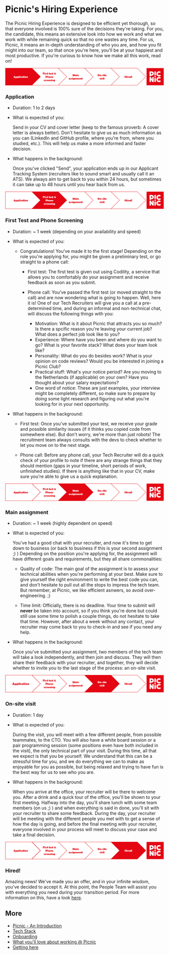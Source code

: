 # Picnic's Hiring Experience

The Picnic Hiring Experience is designed to be efficient yet thorough, so that everyone involved is 100% sure of the decisions they're taking. For you, the candidate, this means an extensive look into how we work and what we work with while remaining quick so that no one wastes any time. For us, Picnic, it means an in-depth understanding of who you are, and how you fit might into our team, so that once you're here, you'll be at your happiest and most productive. If you're curious to know how we make all this work, read on!

![Process_1](Images/GHHP1.png)

### Application

- Duration: 1 to 2 days

- What is expected of you:

  Send in your CV and cover letter (keep to the famous proverb: A cover letter is always better). Don't hesitate to give us as much information as you can (LinkedIn and GitHub profile, where you're from, where you studied, etc.). This will help us make a more informed and faster decision.

- What happens in the background:

  Once you've clicked "Send", your application ends up in our Applicant Tracking System (recruiters like to sound smart and usually call it an ATS). We always aim to get back to you within 24 hours, but sometimes it can take up to 48 hours until you hear back from us.

![Process_2](Images/GHHP2.png)

### First Test and Phone Screening

- Duration: ~ 1 week (depending on your availability and speed)

- What is expected of you:

  - Congratulations! You've made it to the first stage! Depending on the role you're applying for, you might be given a preliminary test, or go straight to a phone call:

    - First test: The first test is given out using Codility, a service that allows you to comfortably do your assignment and receive feedback as soon as you submit.

    - Phone call: You've passed the first test (or moved straight to the call) and are now wondering what is going to happen. Well, here it is! One of our Tech Recruiters will give you a call at a pre-determined time, and during an informal and non-technical chat, will discuss the following things with you:

      - Motivation: What is it about Picnic that attracts you so much? Is there a spcific reason you're leaving your current job? What does a perfect job look like to you?
      - Experience: Where have you been and where do you want to go? What is your favorite stack? What does your team look like?
      - Personality: What do you do besides work? What is your opinion on code reviews? Would you be interested in joining a Picnic Club?
      - Practical stuff: What's your notice period? Are you moving to the Netherlands (if applicable) on your own? Have you thought about your salary expectations?
      - One word of notice: These are just examples, your interview might be completely different, so make sure to prepare by doing some light research and figuring out what you're looking for in your next opportunity.

- What happens in the background:

  - First test: Once you've submitted your test, we receive your grade and possible similarity issues (if it thinks you copied code from somewhere else). But don't worry, we're more than just robots! The recruitment team always consults with the devs to check whether to let you move on to the next stage.

  - Phone call: Before any phone call, your Tech Recruiter will do a quick check of your profile to note if there are any strange things that they should mention (gaps in your timeline, short periods of work, unfinished studies). If there is anything like that in your CV, make sure you're able to give us a quick explanation.

![Process_3](Images/GHHP3.png)

### Main assignment

- Duration: ~ 1 week (highly dependent on speed)

- What is expected of you:
  
  You've had a good chat with your recruiter, and now it's time to get down to business (or back to business if this is your second assignment ;) ) Depending on the position you're applying for, the assignment will have different goals and requirements, but they all share commonalities:

    - Quality of code: The main goal of the assignment is to assess your technical abilities when you're performing at your best. Make sure to give yourself the right environment to write the best code you can, and don't hesitate to pull out all the stops to impress the tech team. But remember, at Picnic, we like efficient asnwers, so avoid over-engineering. ;)

    - Time limit: Officially, there is no deadline. Your time to submit will **never** be taken into account, so if you think you're done but could still use some time to polish a couple things, do not hesitate to take that time. However, after about a week without any contact, your recruiter may come back to you to check-in and see if you need any help.

- What happens in the background:

    Once you've submitted your assignment, two members of the tech team will take a look independently, and then join and discuss. They will then share their feedback with your recruiter, and together, they will decide whether to invite you to the last stage of the process: an on-site visit.

![Process_4](Images/GHHP4.png)

### On-site visit

- Duration: 1 day

- What is expected of you:

  During the visit, you will meet with a few different people, from possible teammates, to the CTO. You will also have a white board session or a pair programming session (some positions even have both included in the visit), the only technical part of your visit. During this time, all that we expect is that you be yourself. We understand that this can be a stressful time for you, and we do everything we can to make as enjoyable for you as possible, but being relaxed and trying to have fun is the best way for us to see who you are.

- What happens in the background:

  When you arrive at the office, your recruiter will be there to welcome you. After a drink and a quick tour of the office, you'll be shown to your first meeting. Halfway into the day, you'll share lunch with some team members (on us ;) ) and when everything is said in done, you'll sit with your recruiter to share some feedback. During the day, your recruiter will be meeting with the different people you met with to get a sense of how the day is going, and before the final meeting with your recruiter, everyone involved in your process will meet to discuss your case and take a final decision.

![Process_5](Images/GHHP5.png)

### Hired!

Amazing news! We've made you an offer, and in your infinite wisdom, you've decided to accept it. At this point, the People Team will assist you with everything you need during your transition period. For more information on this, have a look [here](onboarding.md).

## More

- [Picnic - An Introduction](Intro.md)
- [Tech Stack](Tech_Stack.md)
- [Onboarding](onboarding.md)
- [What you'll love about working @ Picnic](What_love_Picnic.md)
- [Getting here](map.md)